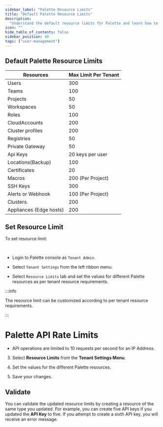 ```yaml
---
sidebar_label: "Palette Resource Limits"
title: "Default Palette Resource Limits"
description:
  "Understand the default resource limits for Palette and learn how to set resource limits for your Palette tenant."
icon: ""
hide_table_of_contents: false
sidebar_position: 40
tags: ["user-management"]
---
```


## Default Palette Resource Limits

| Resources               | Max Limit Per Tenant |
| ----------------------- | -------------------- |
| Users                   | 300                  |
| Teams                   | 100                  |
| Projects                | 50                   |
| Workspaces              | 50                   |
| Roles                   | 100                  |
| CloudAccounts           | 200                  |
| Cluster profiles        | 200                  |
| Registries              | 50                   |
| Private Gateway         | 50                   |
| Api Keys                | 20 keys per user     |
| Locations(Backup)       | 100                  |
| Certificates            | 20                   |
| Macros                  | 200 (Per Project)    |
| SSH Keys                | 300                  |
| Alerts or Webhook       | 100 (Per Project)    |
| Clusters.               | 200                  |
| Appliances (Edge hosts) | 200                  |

## Set Resource Limit

To set resource limit:

<br />

- Login to Palette console as `Tenant Admin`.

- Select `Tenant Settings` from the left ribbon menu.

- Select `Resource Limits` tab and set the values for different Palette resources as per tenant resource requirements.

:::info

The resource limit can be customized according to per tenant resource requirements.

:::

# Palette API Rate Limits

- API operations are limited to 10 requests per second for an IP Address.

3. Select **Resource Limits** from the **Tenant Settings Menu**.

4. Set the values for the different Palette resources.

5. Save your changes.

## Validate

You can validate the updated resource limits by creating a resource of the same type you updated. For example, you can
create five API keys if you updated the **API Key** to five. If you attempt to create a sixth API key, you will receive
an error message.
